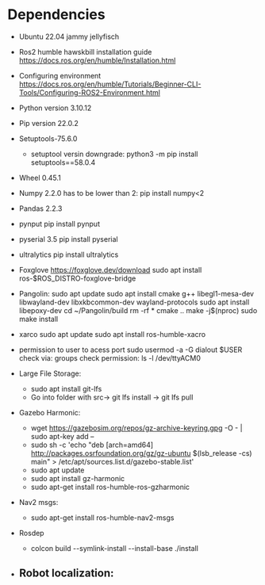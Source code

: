 # Dependencies

- Ubuntu 22.04 jammy jellyfisch
- Ros2 humble hawskbill installation guide https://docs.ros.org/en/humble/Installation.html
- Configuring environment https://docs.ros.org/en/humble/Tutorials/Beginner-CLI-Tools/Configuring-ROS2-Environment.html
- Python version 3.10.12
- Pip version 22.0.2
- Setuptools-75.6.0 
  - setuptool versin downgrade: python3 -m pip install setuptools==58.0.4
- Wheel 0.45.1
- Numpy 2.2.0
  has to be lower than 2: pip install numpy<2
- Pandas 2.2.3
- pynput
  pip install pynput
- pyserial 3.5
  pip install pyserial
- ultralytics
  pip install ultralytics
- Foxglove
  https://foxglove.dev/download
  sudo apt install ros-$ROS_DISTRO-foxglove-bridge
- Pangolin: 
  sudo apt update
  sudo apt install cmake g++ libegl1-mesa-dev libwayland-dev libxkbcommon-dev wayland-protocols
  sudo apt install libepoxy-dev
  cd ~/Pangolin/build
  rm -rf *
  cmake ..
  make -j$(nproc)
  sudo make install
-  xarco
  sudo apt update
  sudo apt install ros-humble-xacro
- permission to user to acess port
  sudo usermod -a -G dialout $USER
  check via: groups
  check permission: ls -l /dev/ttyACM0


- Large File Storage:
  - sudo apt install git-lfs
  - Go into folder with src-> git lfs install -> git lfs pull
- Gazebo Harmonic:
  - wget https://gazebosim.org/repos/gz-archive-keyring.gpg -O - | sudo apt-key add –
  - sudo sh -c 'echo "deb [arch=amd64] http://packages.osrfoundation.org/gz/gz-ubuntu $(lsb_release -cs) main" > /etc/apt/sources.list.d/gazebo-stable.list'
  - sudo apt update
  - sudo apt install gz-harmonic
  - sudo apt-get install ros-humble-ros-gzharmonic

- Nav2 msgs:
  - sudo apt-get install ros-humble-nav2-msgs
- Rosdep
  - colcon build --symlink-install --install-base ./install
- Robot localization:
  -


